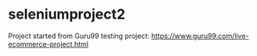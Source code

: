 # seleniumproject2

Project started from Guru99 testing project: https://www.guru99.com/live-ecommerce-project.html
